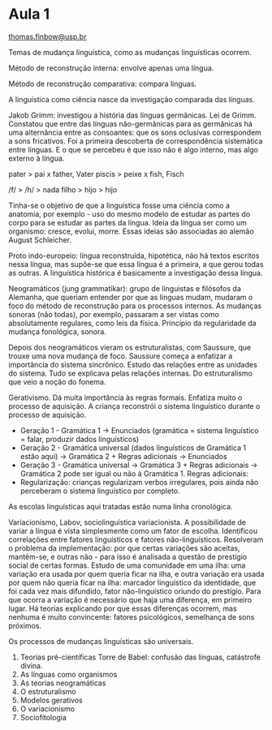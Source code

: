 Aula 1
======

thomas.finbow@usp.br

Temas de mudança linguística, como as mudanças linguísticas ocorrem.

Método de reconstrução interna: envolve apenas uma língua.

Método de reconstrução comparativa: compara línguas.

A linguística como ciência nasce da investigação comparada das línguas.

Jakob Grimm: investigou a história das línguas germânicas. Lei de Grimm. Constatou que entre das línguas não-germânicas para as germânicas há uma alternância entre as consoantes: que os sons oclusivas correspondem a sons fricativos. Foi a primeira descoberta de correspondência sistemática entre línguas. E o que se percebeu é que isso não é algo interno, mas algo externo à língua.

pater > pai x father, Vater
piscis > peixe x fish, Fisch

/f/ > /h/ > nada
filho > hijo > hijo

Tinha-se o objetivo de que a linguística fosse uma ciência como a anatomia, por exemplo - uso do mesmo modelo de estudar as partes do corpo para se estudar as partes da língua. Ideia da língua ser como um organismo: cresce, evolui, morre. Essas ideias são associadas ao alemão August Schleicher.

Proto indo-europeio: língua reconstruída, hipotética, não há textos escritos nessa língua, mas supõe-se que essa língua é a primeira, a que gerou todas as outras. A linguística histórica é basicamente a investigação dessa língua.

Neogramáticos (jung grammatikar): grupo de linguistas e filósofos da Alemanha, que queriam entender por que as línguas mudam, mudaram o foco do método de reconstrução para os processos internos. As mudanças sonoras (não todas), por exemplo, passaram a ser vistas como absolutamente regulares, como leis da física. Princípio da regularidade da mudança fonológica, sonora.

Depois dos neogramáticos vieram os estruturalistas, com Saussure, que trouxe uma nova mudança de foco. Saussure começa a enfatizar a importância do sistema sincrônico. Estudo das relações entre as unidades do sistema. Tudo se explicava pelas relações internas. Do estruturalismo que veio a noção do fonema.

Gerativismo. Dá muita importância às regras formais. Enfatiza muito o processo de aquisição. A criança reconstrói o sistema linguístico durante o processo de aquisição.
- Geração 1 - Gramática 1 -> Enunciados (gramática = sistema linguístico = falar, produzir dados linguísticos)
- Geração 2 - Gramática universal (dados linguísticos de Gramática 1 estão aqui) -> Gramática 2 + Regras adicionais -> Enunciados
- Geração 3 - Gramática universal -> Gramática 3 + Regras adicionais ->
Gramática 2 pode ser igual ou não à Gramática 1.
Regras adicionais:
- Regularização: crianças regularizam verbos irregulares, pois ainda não perceberam o sistema linguístico por completo.

As escolas linguísticas aqui tratadas estão numa linha cronológica.

Variacionismo, Labov, sociolinguística variacionista. A possibilidade de variar a língua é vista simplesmente como um fator de escolha. Identificou correlações entre fatores linguísticos e fatores não-linguísticos. Resolveram o problema da implementação: por que certas variações são aceitas, mantêm-se, e outras não - para isso é analisada a questão de prestígio social de certas formas. Estudo de uma comunidade em uma ilha: uma variação era usada por quem queria ficar na ilha, e outra variação era usada por quem não queria ficar na ilha: marcador linguístico da identidade, que foi cada vez mais difundido, fator não-linguístico oriundo do prestígio. Para que ocorra a variação é necessário que haja uma diferença, em primeiro lugar. Há teorias explicando por que essas diferenças ocorrem, mas nenhuma é muito convincente: fatores psicológicos, semelhança de sons próximos.

Os processos de mudanças linguísticas são universais.

1. Teorias pré-científicas
Torre de Babel: confusão das línguas, catástrofe divina.
2. As línguas como organismos
3. As teorias neogramáticas
4. O estruturalismo
5. Modelos gerativos
6. O variacionismo
7. Sociofitologia
